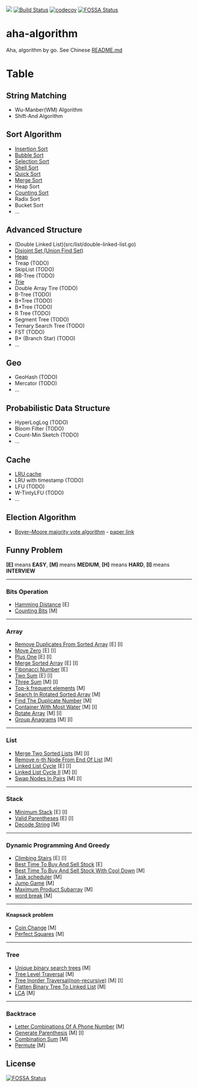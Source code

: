 <a title="Hit" target="_blank" href="https://github.com/psc0606/aha-algorithm"><img src="https://hits.b3log.org/psc0606/aha-algorithm.svg"></a>
[![Build Status](https://travis-ci.com/psc0606/aha-algorithm.svg?branch=main)](https://travis-ci.com/psc0606/aha-algorithm)
[![codecov](https://codecov.io/gh/psc0606/aha-algorithm/branch/main/graph/badge.svg)](https://codecov.io/gh/psc0606/aha-algorithm)
[![FOSSA Status](https://app.fossa.com/api/projects/git%2Bgithub.com%2Fpsc0606%2Faha-algorithm.svg?type=shield)](https://app.fossa.com/projects/git%2Bgithub.com%2Fpsc0606%2Faha-algorithm?ref=badge_shield)

# aha-algorithm
Aha, algorithm by go. See Chinese [README.md](./README_cn.md)

# Table
## String Matching
* Wu-Manber(WM) Algorithm
* Shift-And Algorithm

## Sort Algorithm
* [Insertion Sort](src/sort/insert-sort.go)
* [Bubble Sort](src/sort/bubble-sort.go)
* [Selection Sort](src/sort/select-sort.go)  
* [Shell Sort](src/sort/shell-sort.go)
* [Quick Sort](src/sort/quick-sort.go)
* [Merge Sort](src/sort/merge-sort.go)
* Heap Sort
* [Counting Sort](src/sort/counting-sort.go)
* Radix Sort
* Bucket Sort
* ...

## Advanced Structure
* (Double Linked List)(src/list/double-linked-list.go)
* [Disjoint Set (Union Find Set)](src/tree/disjoint-set.go)
* [Heap](src/heap/heap.go)
* Treap (TODO)
* SkipList (TODO)
* RB-Tree (TODO)
* [Trie](src/tree/trie.go)
* Double Array Tire (TODO)
* B-Tree (TODO)
* B+Tree (TODO)
* B*Tree (TODO)
* R Tree (TODO)
* Segment Tree (TODO)
* Ternary Search Tree (TODO)
* FST (TODO)
* B* (Branch Star) (TODO)
* ...

## Geo
* GeoHash (TODO)
* Mercator (TODO)
* ...

## Probabilistic Data Structure
* HyperLogLog (TODO)
* Bloom Filter (TODO)
* Count-Min Sketch (TODO)
* ...

## Cache
* [LRU cache](src/cache/lru.go)
* LRU with timestamp (TODO)
* LFU (TODO)
* W-TintyLFU (TODO)
* ...

## Election Algorithm
*  [Boyer–Moore majority vote algorithm](src/election/majority-element.go) - [paper link](paper/A%20Fast%20Majority%20Vote%20Algorithm.pdf)

## Funny Problem
**[E]** means **EASY**, **[M]** means **MEDIUM**, **[H]** means **HARD**, **[I]** means **INTERVIEW**

---
### Bits Operation
* [Hamming Distance](src/bit/hamming-distance.go) [E]
* [Counting Bits](src/bit/counting-bits.go) [M]

---
### Array
* [Remove Duplicates From Sorted Array](src/array/remove_duplicates.go) [E] [I]
* [Move Zero](src/array/move-zero.go) [E] [I]
* [Plus One](src/array/plus-one.go) [E] [I]
* [Merge Sorted Array](src/array/merge-sorted-array.go) [E] [I]  
* [Fibonacci Number](src/array/fibonacci_number.go) [E]
* [Two Sum](src/array/twosum.go) [E] [I]
* [Three Sum](src/array/threesum.go) [M] [I]
* [Top-k frequent elements](src/array/top-k-frequent-elements.go) [M]
* [Search In Rotated Sorted Array](src/array/search-in-rotated-sorted-array.go) [M]
* [Find The Duplicate Number](src/array/find-the-duplicate-number.go) [M]
* [Container With Most Water](src/array/container-with-most-water.go) [M] [I]
* [Rotate Array](src/array/rotate-array.go) [M] [I]
* [Group Anagrams](src/array/group-anagrams.go) [M] [I]

---
### List
* [Merge Two Sorted Lists](src/list/merge-two-sorted-lists.go) [M] [I]
* [Remove n-th Node From End Of List](src/list/remove-nth-node-from-end-of-list.go) [M]
* [Linked List Cycle](src/list/linked-list-cycle.go) [E] [I]
* [Linked List Cycle II](src/list/linked-list-cycle-ii.go) [M] [I]
* [Swap Nodes In Pairs](src/list/swap-nodes-in-pairs.go) [M] [I]

---
### Stack
* [Minimum Stack](src/stack/min-stack.go) [E] [I]
* [Valid Parentheses](src/stack/valid-parentheses.go) [E] [I]
* [Decode String](src/stack/decode-string.go) [M]

---
### Dynamic Programming And Greedy
* [Climbing Stairs](src/optimalization/climbing-stairs.go) [E] [I]
* [Best Time To Buy And Sell Stock](src/optimalization/best-time-to-buy-and-sell-stock.go) [E]
* [Best Time To Buy And Sell Stock With Cool Down](src/optimalization/best-time-to-buy-and-sell-stock-with-cooldown.go) [M]  
* [Task scheduler](src/optimalization/task-scheduler.go) [M]
* [Jump Game](src/optimalization/jump-game.go) [M]
* [Maximum Product Subarray](src/optimalization/maximum-product-subarray.go) [M]
* [word break](src/string/word-break.go) [M]

---
#### Knapsack problem
* [Coin Change](src/optimalization/coin-change.go) [M]
* [Perfect Squares](src/optimalization/perfect-squares.go) [M]

---
### Tree
* [Unique binary search trees](src/tree/unique-binary-search-trees.go) [M]
* [Tree Level Traversal](src/tree/binary-tree-level-order-traversal.go) [M]
* [Tree Inorder Traversal(non-recursive)](src/tree/binary-tree-inorder-traversal.go) [M] [I]
* [Flatten Binary Tree To Linked List](src/tree/flatten-binary-tree-to-linked-list.go) [M]
* [LCA](src/tree/lowest-common-ancestor-of-a-binary-tree.go) [M]

---
### Backtrace
* [Letter Combinations Of A Phone Number](src/backtrace/letter-combinations-of-a-phone-number.go) [M]
* [Generate Parenthesis](src/backtrace/generate-parentheses.go) [M] [I]
* [Combination Sum](src/backtrace/combination-sum.go) [M]
* [Permute](src/backtrace/permutations.go) [M]

## License
[![FOSSA Status](https://app.fossa.com/api/projects/git%2Bgithub.com%2Fpsc0606%2Faha-algorithm.svg?type=large)](https://app.fossa.com/projects/git%2Bgithub.com%2Fpsc0606%2Faha-algorithm?ref=badge_large)
